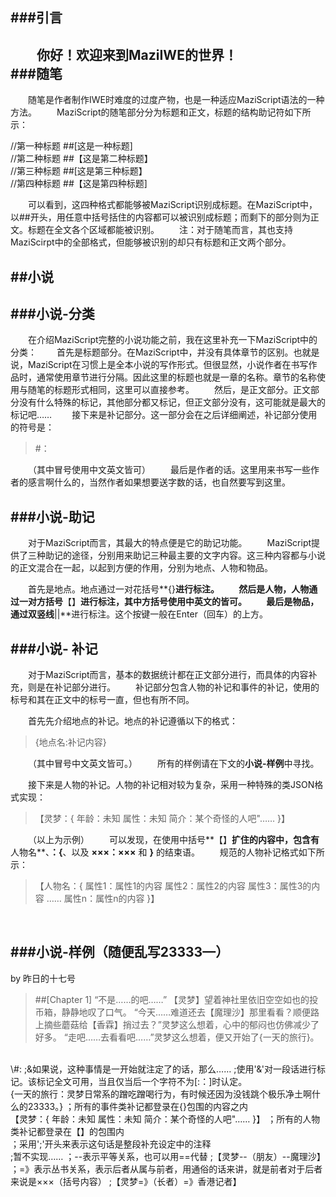 ###引言
---
&#8195;&#8195;你好！欢迎来到MaziIWE的世界！
<br>
###随笔
---
&#8195;&#8195;随笔是作者制作IWE时难度的过度产物，也是一种适应MaziScript语法的一种方法。
&#8195;&#8195;MaziScript的随笔部分分为标题和正文，标题的结构助记符如下所示：
>
//第一种标题
\##[这是一种标题]
<br>
//第二种标题
\##【这是第二种标题】
<br>
//第三种标题
\##[这是第三种标题】
<br>
//第四种标题
\##【这是第四种标题]

&#8195;&#8195;可以看到，这四种格式都能够被MaziScript识别成标题。在MaziScript中，以##开头，用任意中括号括住的内容都可以被识别成标题；而剩下的部分则为正文。标题在全文各个区域都能被识别。
&#8195;&#8195;注：对于随笔而言，其也支持MaziScirpt中的全部格式，但能够被识别的却只有标题和正文两个部分。
<br>


##小说
---
###小说-分类
---
&#8195;&#8195;在介绍MaziScript完整的小说功能之前，我在这里补充一下MaziScript中的分类：
&#8195;&#8195;首先是标题部分。在MaziScript中，并没有具体章节的区别。也就是说，MaziScript在习惯上是全本小说的写作形式。但很显然，小说作者在书写作品时，通常使用章节进行分隔。因此这里的标题也就是一章的名称。章节的名称使用与随笔的标题形式相同，这里可以直接参考。
&#8195;&#8195;然后，是正文部分。正文部分没有什么特殊的标记，其他部分都又标记，但正文部分没有，这可能就是最大的标记吧……
&#8195;&#8195;接下来是补记部分。这一部分会在之后详细阐述，补记部分使用的符号是：
>\#：

&#8195;&#8195;（其中冒号使用中文英文皆可）
&#8195;&#8195;最后是作者的话。这里用来书写一些作者的感言啊什么的，当然作者如果想要送字数的话，也自然要写到这里。
<br>

###小说-助记
---
&#8195;&#8195;对于MaziScript而言，其最大的特点便是它的助记功能。
&#8195;&#8195;MaziScript提供了三种助记的途径，分别用来助记三种最主要的文字内容。这三种内容都与小说的正文混合在一起，以起到方便的作用，分别为地点、人物和物品。

&#8195;&#8195;首先是地点。地点通过一对花括号**{}**进行标注。
&#8195;&#8195;然后是人物，人物通过一对方括号**【】**进行标注，其中方括号使用中英文的皆可。
&#8195;&#8195;最后是物品，通过双竖线**||**进行标注。这个按键一般在Enter（回车）的上方。
<br>

###小说- 补记
---
&#8195;&#8195;对于MaziScript而言，基本的数据统计都在正文部分进行，而具体的内容补充，则是在补记部分进行。
&#8195;&#8195;补记部分包含人物的补记和事件的补记，使用的标号和其在正文中的标号一直，但也有所不同。

&#8195;&#8195;首先先介绍地点的补记。地点的补记遵循以下的格式：
>{地点名:补记内容}

&#8195;&#8195;（其中冒号中文英文皆可。）
&#8195;&#8195;所有的样例请在下文的**小说-样例**中寻找。

&#8195;&#8195;接下来是人物的补记。人物的补记相对较为复杂，采用一种特殊的类JSON格式实现：
>【灵梦：{
年龄：未知
属性：未知
简介：某个奇怪的人吧"……
}】

&#8195;&#8195;（以上为示例）
&#8195;&#8195;可以发现，在使用中括号**【】**扩住的内容中，包含有**人物名**、**：{**、以及 **×××：×××** 和 **}** 的结束语。
&#8195;&#8195;规范的人物补记格式如下所示：
>【人物名：{
属性1：属性1的内容
属性2：属性2的内容
属性3：属性3的内容
……
属性n：属性n的内容
}】

<br>

###小说-样例（随便乱写23333—）
---
by 昨日的十七号
>\#\#[Chapter 1]
“不是……的吧……”
【灵梦】望着神社里依旧空空如也的投币箱，静静地叹了口气。
“今天……难道还去【魔理沙】那里看看？顺便路上摘些蘑菇给【香霖】捎过去？”灵梦这么想着，心中的郁闷也仿佛减少了好多。
“走吧……去看看吧……”灵梦这么想着，便又开始了{一天的旅行}。
<br>
\#:
;&如果说，这种事情是一开始就注定了的话，那么……
;使用'&'对一段话进行标记。该标记全文可用，当且仅当后一个字符不为[:：]时认定。
<br>
{一天的旅行：灵梦日常系的蹭吃蹭喝行为，有时候还因为没钱跳个极乐净土啊什么的23333。}
；所有的事件类补记都登录在{}包围的内容之内
<br>
【灵梦：{
年龄：未知
属性：未知
简介：某个奇怪的人吧"……
}】
；所有的人物类补记都登录在【】的包围内
<br>
；采用';'开头来表示这句话是整段补充设定中的注释
<br>
;暂不实现……
；--表示平等关系，也可以用==代替
;【灵梦--（朋友）--魔理沙】
；=》表示丛书关系，表示后者从属与前者，用通俗的话来讲，就是前者对于后者来说是×××（括号内容）
;【灵梦=》（长者）=》香港记者】